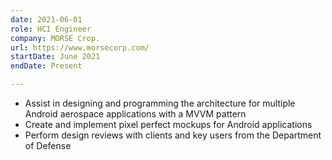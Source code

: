 ```yaml
---
date: 2021-06-01
role: HCI Engineer
company: MORSE Crop.
url: https://www.morsecorp.com/
startDate: June 2021
endDate: Present

---
```


- Assist in designing and programming the architecture for multiple Android aerospace applications with a MVVM pattern
- Create and implement pixel perfect mockups for Android applications
- Perform design reviews with clients and key users from the Department of Defense